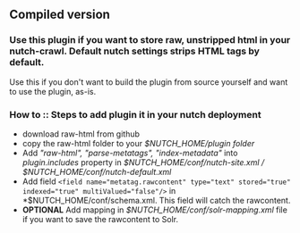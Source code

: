 ## Compiled version
### Use this plugin if you want to store raw, unstripped html in your nutch-crawl. Default nutch settings strips HTML tags by default. 
Use this if you don't want to build the plugin from source yourself and want to use the plugin, as-is.
### How to :: Steps to add plugin it in your nutch deployment
- download raw-html from github
- copy the raw-html folder to your *$NUTCH_HOME/plugin folder*
- Add *"raw-html", "parse-metatags", "index-metadata"* into *plugin.includes* property in *$NUTCH_HOME/conf/nutch-site.xml / $NUTCH_HOME/conf/nutch-default.xml*
- Add field ```<field name="metatag.rawcontent" type="text" stored="true" indexed="true" multiValued="false"/>``` in *$NUTCH_HOME/conf/schema.xml. This field will catch the rawcontent.
- **OPTIONAL** Add mapping in *$NUTCH_HOME/conf/solr-mapping.xml* file if you want to save the rawcontent to Solr.
